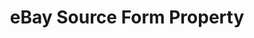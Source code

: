---
# -------------------------- #
#     USING THIS TEMPLATE    #
# -------------------------- #

## NEED HELP USING THIS TEMPLATE? SEE:
## https://docs-about-stitch-docs.netlify.com/reference/connect-templates/destination-form-property/
## FOR INSTRUCTIONS & REFERENCE INFO


# -------------------------- #
#        CONTENT TYPE        #
# -------------------------- #

product-type: "connect"
content-type: "api-form"
form-type: "source"
key: "source-form-properties-ebay-object"


# -------------------------- #
#        OBJECT INFO         #
# -------------------------- #

title: "eBay Source Form Property"
api-type: "platform.ebay"
display-name: "eBay"

source-type: "saas"
docs-name: "ebay" # This should be whatever integration.name is. Ex: LinkedIn Ads is linkedin-ads

property-description: ""
## Used to create a description for the object that doesn't adhere to the standard in _developers/connect/api/documentation/api-form-properties.html
## See the Heap object for an example


# -------------------------- #
#      OBJECT ATTRIBUTES     #
# -------------------------- #

uses-start-date: true

# Only source-specific attributes need to be listed here.
# The following attributes are considered common,
# and therefore don't need to be listed:
# anchor_time, cron_expression, frequency_in_minutes, image_version, start_date 

object-attributes:
  - name: "client_id"
    type: "string"
    required: true
    description: |
      This is your App ID in your {{ form-property.display-name }} developer account. Refer to the [{{ form-property.display-name }} documentation]({{ doc-link | append: "#obtain-ids" }}) for instructions on retrieving this credential.
    value: "YOUR_APP_ID"

  - name: "client_secret"
    type: "string"
    required: true
    description: |
      This is your Cert ID in your {{ form-property.display-name }} developer account. Refer to the [{{ form-property.display-name }} documentation]({{ doc-link | append: "#obtain-ids" }}) for instructions on retrieving this credential.
    value: "YOUR_CERT_ID"

  - name: "refresh_token"
    type: "string"
    required: true
    description: |
      The refresh token for your {{ form-property.display-name }} app. This token has an expiration date, so keep note of it so that you can enter a new token into the Stitch integration when the time comes. Refer to the [{{ form-property.display-name }} documentation]({{ doc-link | append: "#grant-access" }}) for instructions on retrieving this credential.
    value: "YOUR_REFRESH_TOKEN"
    
  - name: "scope"
    type: "string"
    required: true
    description: |
      This determines which access privileges Stitch will have to your {{ form-property.display-name }}. For this integration, the scope is `sell.fulfillment.readonly`.
    value: "sell.fulfullment.readonly"      
---